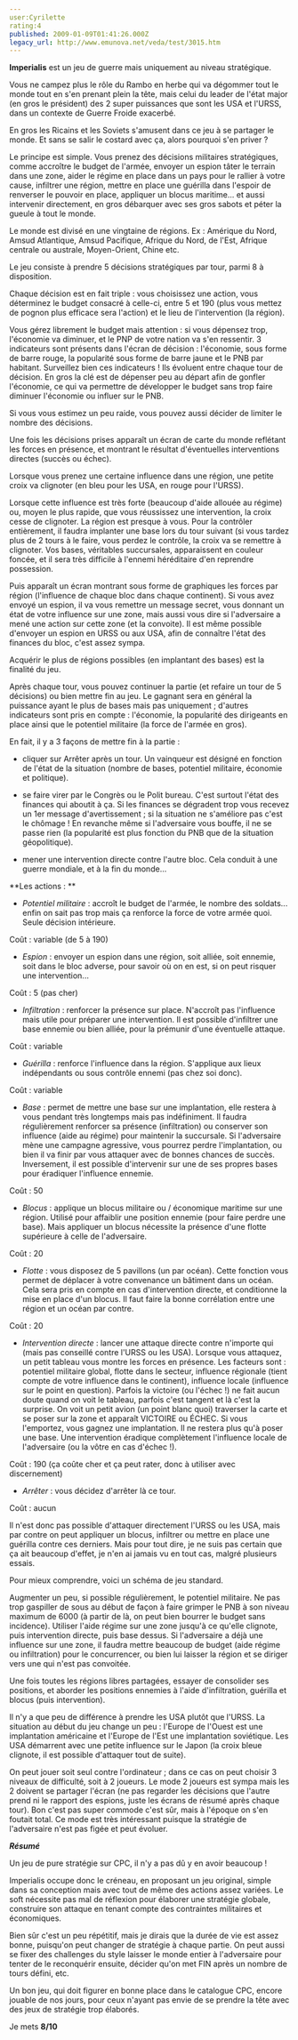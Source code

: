 ```yaml
---
user:Cyrilette
rating:4
published: 2009-01-09T01:41:26.000Z
legacy_url: http://www.emunova.net/veda/test/3015.htm
---
```

**Imperialis** est un jeu de guerre mais uniquement au niveau stratégique.  

Vous ne campez plus le rôle du Rambo en herbe qui va dégommer tout le monde tout en s'en prenant plein la tête, mais celui du leader de l'état major (en gros le président) des 2 super puissances que sont les USA et l'URSS, dans un contexte de Guerre Froide exacerbé.  

En gros les Ricains et les Soviets s'amusent dans ce jeu à se partager le monde. Et sans se salir le costard avec ça, alors pourquoi s'en priver ?  

  

Le principe est simple. Vous prenez des décisions militaires stratégiques, comme accroître le budget de l'armée, envoyer un espion tâter le terrain dans une zone, aider le régime en place dans un pays pour le rallier à votre cause, infiltrer une région, mettre en place une guérilla dans l'espoir de renverser le pouvoir en place, appliquer un blocus maritime... et aussi intervenir directement, en gros débarquer avec ses gros sabots et péter la gueule à tout le monde.  

  

Le monde est divisé en une vingtaine de régions. Ex : Amérique du Nord, Amsud Atlantique, Amsud Pacifique, Afrique du Nord, de l'Est, Afrique centrale ou australe, Moyen-Orient, Chine etc.  

  

Le jeu consiste à prendre 5 décisions stratégiques par tour, parmi 8 à disposition.  

Chaque décision est en fait triple : vous choisissez une action, vous déterminez le budget consacré à celle-ci, entre 5 et 190 (plus vous mettez de pognon plus efficace sera l'action) et le lieu de l'intervention (la région).  

Vous gérez librement le budget mais attention : si vous dépensez trop, l'économie va diminuer, et le PNP de votre nation va s'en ressentir. 3 indicateurs sont présents dans l'écran de décision : l'économie, sous forme de barre rouge, la popularité sous forme de barre jaune et le PNB par habitant. Surveillez bien ces indicateurs ! Ils évoluent entre chaque tour de décision. En gros la clé est de dépenser peu au départ afin de gonfler l'économie, ce qui va permettre de développer le budget sans trop faire diminuer l'économie ou influer sur le PNB.  

Si vous vous estimez un peu raide, vous pouvez aussi décider de limiter le nombre des décisions.  

  

Une fois les décisions prises apparaît un écran de carte du monde reflétant les forces en présence, et montrant le résultat d'éventuelles interventions directes (succès ou échec).  

Lorsque vous prenez une certaine influence dans une région, une petite croix va clignoter (en bleu pour les USA, en rouge pour l'URSS).  

Lorsque cette influence est très forte (beaucoup d'aide allouée au régime) ou, moyen le plus rapide, que vous réussissez une intervention, la croix cesse de clignoter. La région est presque à vous. Pour la contrôler entièrement, il faudra implanter une base lors du tour suivant (si vous tardez plus de 2 tours à le faire, vous perdez le contrôle, la croix va se remettre à clignoter. Vos bases, véritables succursales, apparaissent en couleur foncée, et il sera très difficile à l'ennemi héréditaire d'en reprendre possession.  

Puis apparaît un écran montrant sous forme de graphiques les forces par région (l'influence de chaque bloc dans chaque continent). Si vous avez envoyé un espion, il va vous remettre un message secret, vous donnant un état de votre influence sur une zone, mais aussi vous dire si l'adversaire a mené une action sur cette zone (et la convoite). Il est même possible d'envoyer un espion en URSS ou aux USA, afin de connaître l'état des finances du bloc, c'est assez sympa.  

  

Acquérir le plus de régions possibles (en implantant des bases) est la finalité du jeu.  

Après chaque tour, vous pouvez continuer la partie (et refaire un tour de 5 décisions) ou bien mettre fin au jeu. Le gagnant sera en général la puissance ayant le plus de bases mais pas uniquement ; d'autres indicateurs sont pris en compte : l'économie, la popularité des dirigeants en place ainsi que le potentiel militaire (la force de l'armée en gros).  

  

En fait, il y a 3 façons de mettre fin à la partie :  

- cliquer sur Arrêter après un tour. Un vainqueur est désigné en fonction de l'état de la situation (nombre de bases, potentiel militaire, économie et politique).  

- se faire virer par le Congrès ou le Polit bureau. C'est surtout l'état des finances qui aboutit à ça. Si les finances se dégradent trop vous recevez un 1er message d'avertissement ; si la situation ne s'améliore pas c'est le chômage ! En revanche même si l'adversaire vous bouffe, il ne se passe rien (la popularité est plus fonction du PNB que de la situation géopolitique).  

- mener une intervention directe contre l'autre bloc. Cela conduit à une guerre mondiale, et à la fin du monde...  

  

**Les actions : **  

  

- _Potentiel militaire_ : accroît le budget de l'armée, le nombre des soldats... enfin on sait pas trop mais ça renforce la force de votre armée quoi. Seule décision intérieure.  

Coût : variable (de 5 à 190)  

- _Espion_ : envoyer un espion dans une région, soit alliée, soit ennemie, soit dans le bloc adverse, pour savoir où on en est, si on peut risquer une intervention...  

Coût : 5 (pas cher)  

- _Infiltration_ : renforcer la présence sur place. N'accroît pas l'influence mais utile pour préparer une intervention. Il est possible d'infiltrer une base ennemie ou bien alliée, pour la prémunir d'une éventuelle attaque.  

Coût : variable  

- _Guérilla_ : renforce l'influence dans la région. S'applique aux lieux indépendants ou sous contrôle ennemi (pas chez soi donc).  

Coût : variable  

- _Base_ : permet de mettre une base sur une implantation, elle restera à vous pendant très longtemps mais pas indéfiniment. Il faudra régulièrement renforcer sa présence (infiltration) ou conserver son influence (aide au régime) pour maintenir la succursale. Si l'adversaire mène une campagne agressive, vous pourrez perdre l'implantation, ou bien il va finir par vous attaquer avec de bonnes chances de succès. Inversement, il est possible d'intervenir sur une de ses propres bases pour éradiquer l'influence ennemie.  

Coût : 50  

- _Blocus_ : applique un blocus militaire ou / économique maritime sur une région. Utilisé pour affaiblir une position ennemie (pour faire perdre une base). Mais appliquer un blocus nécessite la présence d'une flotte supérieure à celle de l'adversaire.  

Coût : 20  

- _Flotte_ : vous disposez de 5 pavillons (un par océan). Cette fonction vous permet de déplacer à votre convenance un bâtiment dans un océan. Cela sera pris en compte en cas d'intervention directe, et conditionne la mise en place d'un blocus. Il faut faire la bonne corrélation entre une région et un océan par contre.  

Coût : 20  

- _Intervention directe_ : lancer une attaque directe contre n'importe qui (mais pas conseillé contre l'URSS ou les USA). Lorsque vous attaquez, un petit tableau vous montre les forces en présence. Les facteurs sont : potentiel militaire global, flotte dans le secteur, influence régionale (tient compte de votre influence dans le continent), influence locale (influence sur le point en question). Parfois la victoire (ou l'échec !) ne fait aucun doute quand on voit le tableau, parfois c'est tangent et là c'est la surprise. On voit un petit avion (un point blanc quoi) traverser la carte et se poser sur la zone et apparaît VICTOIRE ou ÉCHEC. Si vous l'emportez, vous gagnez une implantation. Il ne restera plus qu'à poser une base. Une intervention éradique complètement l'influence locale de l'adversaire (ou la vôtre en cas d'échec !).  

Coût : 190 (ça coûte cher et ça peut rater, donc à utiliser avec discernement)  

- _Arrêter_ : vous décidez d'arrêter là ce tour.  

Coût : aucun  

  

Il n'est donc pas possible d'attaquer directement l'URSS ou les USA, mais par contre on peut appliquer un blocus, infiltrer ou mettre en place une guérilla contre ces derniers. Mais pour tout dire, je ne suis pas certain que ça ait beaucoup d'effet, je n'en ai jamais vu en tout cas, malgré plusieurs essais.  

  

Pour mieux comprendre, voici un schéma de jeu standard.  

Augmenter un peu, si possible régulièrement, le potentiel militaire. Ne pas trop gaspiller de sous au début de façon à faire grimper le PNB à son niveau maximum de 6000 (à partir de là, on peut bien bourrer le budget sans incidence). Utiliser l'aide régime sur une zone jusqu'à ce qu'elle clignote, puis intervention directe, puis base dessus. Si l'adversaire a déjà une influence sur une zone, il faudra mettre beaucoup de budget (aide régime ou infiltration) pour le concurrencer, ou bien lui laisser la région et se diriger vers une qui n'est pas convoitée.  

Une fois toutes les régions libres partagées, essayer de consolider ses positions, et aborder les positions ennemies à l'aide d'infiltration, guérilla et blocus (puis intervention).  

  

Il n'y a que peu de différence à prendre les USA plutôt que l'URSS. La situation au début du jeu change un peu : l'Europe de l'Ouest est une implantation américaine et l'Europe de l'Est une implantation soviétique. Les USA démarrent avec une petite influence sur le Japon (la croix bleue clignote, il est possible d'attaquer tout de suite).  

  

On peut jouer soit seul contre l'ordinateur ; dans ce cas on peut choisir 3 niveaux de difficulté, soit à 2 joueurs. Le mode 2 joueurs est sympa mais les 2 doivent se partager l'écran (ne pas regarder les décisions que l'autre prend ni le rapport des espions, juste les écrans de résumé après chaque tour). Bon c'est pas super commode c'est sûr, mais à l'époque on s'en foutait total. Ce mode est très intéressant puisque la stratégie de l'adversaire n'est pas figée et peut évoluer.  

  

_**Résumé**_   

  

Un jeu de pure stratégie sur CPC, il n'y a pas dû y en avoir beaucoup !  

Imperialis occupe donc le créneau, en proposant un jeu original, simple dans sa conception mais avec tout de même des actions assez variées. Le soft nécessite pas mal de réflexion pour élaborer une stratégie globale, construire son attaque en tenant compte des contraintes militaires et économiques.  

Bien sûr c'est un peu répétitif, mais je dirais que la durée de vie est assez bonne, puisqu'on peut changer de stratégie à chaque partie. On peut aussi se fixer des challenges du style laisser le monde entier à l'adversaire pour tenter de le reconquérir ensuite, décider qu'on met FIN après un nombre de tours défini, etc.  

  

Un bon jeu, qui doit figurer en bonne place dans le catalogue CPC, encore jouable de nos jours, pour ceux n'ayant pas envie de se prendre la tête avec des jeux de stratégie trop élaborés.  

  

Je mets **8/10**